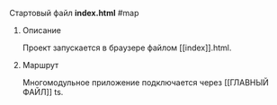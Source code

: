 Стартовый файл **index.html**
#map 

1. Описание

	Проект запускается в браузере файлом  [[index]].html. 

2. Маршрут

	Многомодульное приложение подключается через [[ГЛАВНЫЙ ФАЙЛ]] ts.
